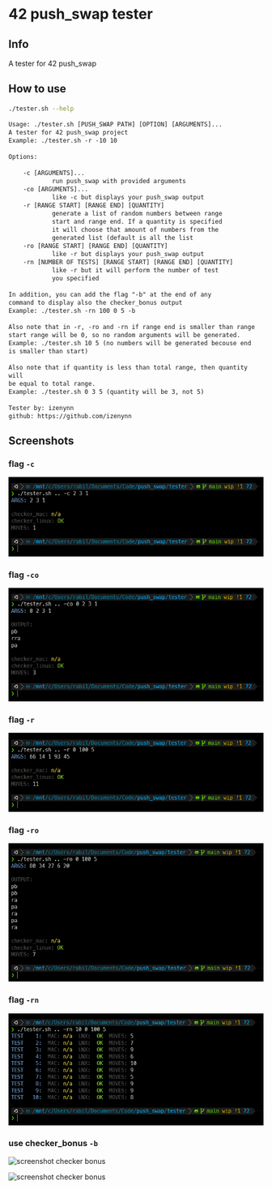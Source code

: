 # 42 push_swap tester

## Info

A tester for 42 push_swap

## How to use

```sh
./tester.sh --help
```
```
Usage: ./tester.sh [PUSH_SWAP PATH] [OPTION] [ARGUMENTS]...
A tester for 42 push_swap project
Example: ./tester.sh -r -10 10

Options:

    -c [ARGUMENTS]...
            run push_swap with provided arguments
    -co [ARGUMENTS]...
            like -c but displays your push_swap output
    -r [RANGE START] [RANGE END] [QUANTITY]
            generate a list of random numbers between range
            start and range end. If a quantity is specified
            it will choose that amount of numbers from the
            generated list (default is all the list
    -ro [RANGE START] [RANGE END] [QUANTITY]
            like -r but displays your push_swap output
    -rn [NUMBER OF TESTS] [RANGE START] [RANGE END] [QUANTITY]
            like -r but it will perform the number of test
            you specified

In addition, you can add the flag "-b" at the end of any
command to display also the checker_bonus output
Example: ./tester.sh -rn 100 0 5 -b

Also note that in -r, -ro and -rn if range end is smaller than range
start range will be 0, so no random arguments will be generated.
Example: ./tester.sh 10 5 (no numbers will be generated becouse end
is smaller than start)

Also note that if quantity is less than total range, then quantity will
be equal to total range.
Example: ./tester.sh 0 3 5 (quantity will be 3, not 5)

Tester by: izenynn
github: https://github.com/izenynn
```
## Screenshots

### flag `-c`

![screenshot c flag](screenshots/flag_c.png)

### flag `-co`

![screenshot co flag](screenshots/flag_co.png)

### flag `-r`

![screenshot r flag](screenshots/flag_r.png)

### flag `-ro`

![screenshot ro flag](screenshots/flag_ro.png)

### flag `-rn`

![screenshot rn flag](screenshots/flag_rn.png)

### use checker_bonus `-b`

![screenshot checker bonus](screenshot/chk_bns_1.png)

![screenshot checker bonus](screenshot/chk_bns_2.png)

